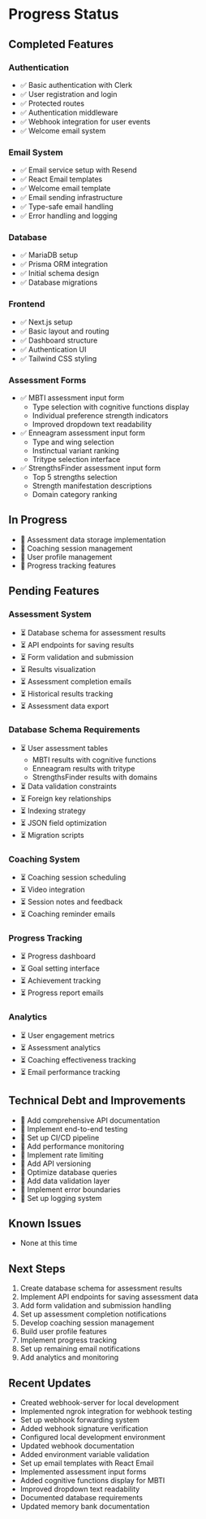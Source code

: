 # Progress Status

## Completed Features

### Authentication
- ✅ Basic authentication with Clerk
- ✅ User registration and login
- ✅ Protected routes
- ✅ Authentication middleware
- ✅ Webhook integration for user events
- ✅ Welcome email system

### Email System
- ✅ Email service setup with Resend
- ✅ React Email templates
- ✅ Welcome email template
- ✅ Email sending infrastructure
- ✅ Type-safe email handling
- ✅ Error handling and logging

### Database
- ✅ MariaDB setup
- ✅ Prisma ORM integration
- ✅ Initial schema design
- ✅ Database migrations

### Frontend
- ✅ Next.js setup
- ✅ Basic layout and routing
- ✅ Dashboard structure
- ✅ Authentication UI
- ✅ Tailwind CSS styling

### Assessment Forms
- ✅ MBTI assessment input form
  * Type selection with cognitive functions display
  * Individual preference strength indicators
  * Improved dropdown text readability
- ✅ Enneagram assessment input form
  * Type and wing selection
  * Instinctual variant ranking
  * Tritype selection interface
- ✅ StrengthsFinder assessment input form
  * Top 5 strengths selection
  * Strength manifestation descriptions
  * Domain category ranking

## In Progress
- 🔄 Assessment data storage implementation
- 🔄 Coaching session management
- 🔄 User profile management
- 🔄 Progress tracking features

## Pending Features

### Assessment System
- ⏳ Database schema for assessment results
- ⏳ API endpoints for saving results
- ⏳ Form validation and submission
- ⏳ Results visualization
- ⏳ Assessment completion emails
- ⏳ Historical results tracking
- ⏳ Assessment data export

### Database Schema Requirements
- ⏳ User assessment tables
  * MBTI results with cognitive functions
  * Enneagram results with tritype
  * StrengthsFinder results with domains
- ⏳ Data validation constraints
- ⏳ Foreign key relationships
- ⏳ Indexing strategy
- ⏳ JSON field optimization
- ⏳ Migration scripts

### Coaching System
- ⏳ Coaching session scheduling
- ⏳ Video integration
- ⏳ Session notes and feedback
- ⏳ Coaching reminder emails

### Progress Tracking
- ⏳ Progress dashboard
- ⏳ Goal setting interface
- ⏳ Achievement tracking
- ⏳ Progress report emails

### Analytics
- ⏳ User engagement metrics
- ⏳ Assessment analytics
- ⏳ Coaching effectiveness tracking
- ⏳ Email performance tracking

## Technical Debt and Improvements
- 📝 Add comprehensive API documentation
- 📝 Implement end-to-end testing
- 📝 Set up CI/CD pipeline
- 📝 Add performance monitoring
- 📝 Implement rate limiting
- 📝 Add API versioning
- 📝 Optimize database queries
- 📝 Add data validation layer
- 📝 Implement error boundaries
- 📝 Set up logging system

## Known Issues
- None at this time

## Next Steps
1. Create database schema for assessment results
2. Implement API endpoints for saving assessment data
3. Add form validation and submission handling
4. Set up assessment completion notifications
5. Develop coaching session management
6. Build user profile features
7. Implement progress tracking
8. Set up remaining email notifications
9. Add analytics and monitoring

## Recent Updates
- Created webhook-server for local development
- Implemented ngrok integration for webhook testing
- Set up webhook forwarding system
- Added webhook signature verification
- Configured local development environment
- Updated webhook documentation
- Added environment variable validation
- Set up email templates with React Email
- Implemented assessment input forms
- Added cognitive functions display for MBTI
- Improved dropdown text readability
- Documented database requirements
- Updated memory bank documentation
